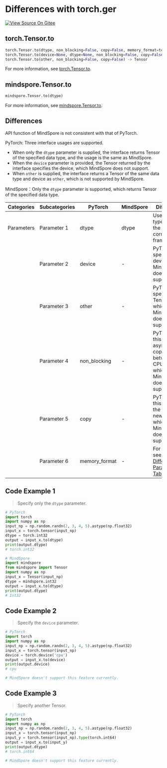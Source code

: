 # Differences with torch.ger

[![View Source On Gitee](https://mindspore-website.obs.cn-north-4.myhuaweicloud.com/website-images/r2.3.0/resource/_static/logo_source_en.svg)](https://gitee.com/mindspore/docs/blob/r2.3.0/docs/mindspore/source_en/note/api_mapping/pytorch_diff/to.md)

## torch.Tensor.to

```python
torch.Tensor.to(dtype, non_blocking=False, copy=False, memory_format=torch.preserve_format) -> Tensor
torch.Tensor.to(device=None, dtype=None, non_blocking=False, copy=False, memory_format=torch.preserve_format) -> Tensor
torch.Tensor.to(other, non_blocking=False, copy=False) -> Tensor
```

For more information, see [torch.Tensor.to](https://pytorch.org/docs/1.8.1/tensors.html?#torch.Tensor.to).

## mindspore.Tensor.to

```python
mindspore.Tensor.to(dtype)
```

For more information, see [mindspore.Tensor.to](https://mindspore.cn/docs/en/r2.3.0/api_python/mindspore/Tensor/mindspore.Tensor.to.html).

## Differences

API function of MindSpore is not consistent with that of PyTorch.

PyTorch: Three interface usages are supported.

- When only the `dtype` parameter is supplied, the interface returns Tensor of the specified data type, and the usage is the same as MindSpore.
- When the `device` parameter is provided, the Tensor returned by the interface specifies the device, which MindSpore does not support.
- When `other` is supplied, the interface returns a Tensor of the same data type and device as `other`, which is not supported by MindSpore.

MindSpore：Only the `dtype` parameter is supported, which returns Tensor of the specified data type.

| Categories | Subcategories | PyTorch      | MindSpore     | Differences   |
| ---------- | ------------- | ------------ | ---------     | ------------- |
| Parameters | Parameter 1   | dtype        | dtype         | Use the data types under the corresponding framework. |
|            | Parameter 2   | device       | -             | PyTorch specifies the device, which MindSpore does not support. |
|            | Parameter 3   | other        | -             | PyTorch specifies the Tensor used, which MindSpore does not support. |
|            | Parameter 4   | non_blocking | -          | PyTorch uses this for asynchronous copying between the CPU and GPU, which MindSpore does not support. |
|            | Parameter 5   | copy         | -             | PyTorch uses this to force the creation of new Tensors, which MindSpore does not support. |
|            | Parameter 6   | memory_format| -             | For details, see [General Difference Parameter Table](https://www.mindspore.cn/docs/en/r2.3.0/note/api_mapping/pytorch_api_mapping.html#general-difference-parameter-table) |

## Code Example 1

> Specify only the `dtype` parameter.

```python
# PyTorch
import torch
import numpy as np
input_np = np.random.randn(2, 3, 4, 5).astype(np.float32)
input_x = torch.tensor(input_np)
dtype = torch.int32
output = input_x.to(dtype)
print(output.dtype)
# torch.int32

# MindSpore
import mindspore
from mindspore import Tensor
import numpy as np
input_x = Tensor(input_np)
dtype = mindspore.int32
output = input_x.to(dtype)
print(output.dtype)
# Int32
```

## Code Example 2

> Specify the `device` parameter.

```python
# PyTorch
import torch
import numpy as np
input_np = np.random.randn(2, 3, 4, 5).astype(np.float32)
input_x = torch.tensor(input_np)
device = torch.device('cpu')
output = input_x.to(device)
print(output.device)
# cpu

# MindSpore doesn't support this feature currently.
```

## Code Example 3

> Specify another Tensor.

```python
# PyTorch
import torch
import numpy as np
input_np = np.random.randn(2, 3, 4, 5).astype(np.float32)
input_x = torch.tensor(input_np)
input_y = torch.tensor(input_np).type(torch.int64)
output = input_x.to(input_y)
print(output.dtype)
# torch.int64

# MindSpore doesn't support this feature currently.
```
